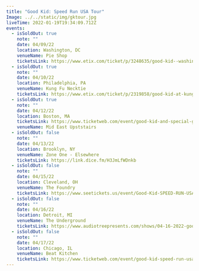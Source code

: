 ```yaml
---
title: "Good Kid: Speed Run USA Tour"
Image: ../../static/img/gktour.jpg
liveTime: 2022-01-19T19:34:09.712Z
events:
  - isSoldOut: true
    note: ""
    date: 04/09/22
    location: Washington, DC
    venueName: Pie Shop
    ticketsLink: https://www.etix.com/ticket/p/3248635/good-kid--washington-pie-shop
  - isSoldOut: true
    note: ""
    date: 04/10/22
    location: Philadelphia, PA
    venueName: Kung Fu Necktie
    ticketsLink: https://www.etix.com/ticket/p/2319858/good-kid-at-kung-fu-necktie-philadelphia-kung-fu-necktie
  - isSoldOut: true
    note: ""
    date: 04/12/22
    location: Boston, MA
    ticketsLink: https://www.ticketweb.com/event/good-kid-and-special-guests-middle-east-upstairs-tickets/11686425?pl=mideastclub
    venueName: Mid East Upststairs
  - isSoldOut: false
    note: ""
    date: 04/13/22
    location: Brooklyn, NY
    venueName: Zone One - Elsewhere
    ticketsLink: https://link.dice.fm/H3JmLfWDnkb
  - isSoldOut: false
    note: ""
    date: 04/15/22
    location: Cleveland, OH
    venueName: The Foundry
    ticketsLink: https://www.seetickets.us/event/Good-Kid-SPEED-RUN-USA-tour-at-The-Foundry/462806
  - isSoldOut: false
    note: ""
    date: 04/16/22
    location: Detroit, MI
    venueName: The Underground
    ticketsLink: https://www.audiotreepresents.com/shows/04-16-2022-good-kid
  - isSoldOut: false
    note: ""
    date: 04/17/22
    location: Chicago, IL
    venueName: Beat Kitchen
    ticketsLink: https://www.ticketweb.com/event/good-kid-speed-run-usa-beat-kitchen-tickets/11697905?pl=kickstand
---
```

